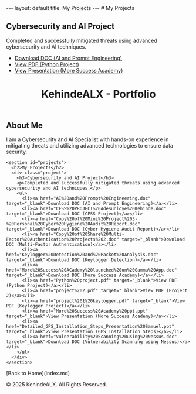 <!DOCTYPE html>
<html lang="en">
  ---
layout: default
title: My Projects
---
# My Projects

## Cybersecurity and AI Project
Completed and successfully mitigated threats using advanced cybersecurity and AI techniques.

- [Download DOC (AI and Prompt Engineering)](AI%20and%20Prompt%20Engineering.doc)
- [View PDF (Python Project)](Python%20project.pdf)
- [View Presentation (More Success Academy)](More%20Success%20Academy%20ppt.ppt)
  
<head>
  <meta charset="UTF-8">
  <meta name="viewport" content="width=device-width, initial-scale=1.0">
  <title>KehindeALX - Portfolio</title>
  <link rel="stylesheet" href="style.css">
</head>
<body>
  <header>
    <h1>KehindeALX - Portfolio</h1>
  </header>

  <main>
    <section id="about">
      <h2>About Me</h2>
      <p>I am a Cybersecurity and AI Specialist with hands-on experience in mitigating threats and utilizing advanced technologies to ensure data security.</p>
    </section>

    <section id="projects">
      <h2>My Projects</h2>
      <div class="project">
        <h3>Cybersecurity and AI Project</h3>
        <p>Completed and successfully mitigated threats using advanced cybersecurity and AI techniques.</p>
        <ul>
          <li><a href="AI%20and%20Prompt%20Engineering.doc" target="_blank">Download DOC (AI and Prompt Engineering)</a></li>
          <li><a href="CFSS%20PROJECT%20Adesunloye%20Kehinde.doc" target="_blank">Download DOC (CFSS Project)</a></li>
          <li><a href="Copy%20of%20Mini%20Project%203-%20Personal%20Cyber%20Hygiene%20Audit%20Report.doc" target="_blank">Download DOC (Cyber Hygiene Audit Report)</a></li>
          <li><a href="Copy%20of%20Share%20Multi-Factor%20Authentication%20Projects%202.doc" target="_blank">Download DOC (Multi-Factor Authentication)</a></li>
          <li><a href="Keylogger%20Detection%20and%20Packet%20Analysis.doc" target="_blank">Download DOC (Keylogger Detection)</a></li>
          <li><a href="More%20Success%20ACademy%20launched%20on%20Gamma%20App.doc" target="_blank">Download DOC (More Success Academy)</a></li>
          <li><a href="Python%20project.pdf" target="_blank">View PDF (Python Project)</a></li>
          <li><a href="project%202.pdf" target="_blank">View PDF (Project 2)</a></li>
          <li><a href="project%201%20keylogger.pdf" target="_blank">View PDF (Keylogger Project)</a></li>
          <li><a href="More%20Success%20Academy%20ppt.ppt" target="_blank">View Presentation (More Success Academy)</a></li>
          <li><a href="Detailed_GPS_Installation_Steps_Presentation%20Samuel.ppt" target="_blank">View Presentation (GPS Installation Steps)</a></li>
          <li><a href="Vulnerability%20Scanning%20using%20Nessus.doc" target="_blank">Download DOC (Vulnerability Scanning using Nessus)</a></li>
        </ul>
      </div>
    </section>
  </main>
[Back to Home](index.md)
  <footer>
    <p>&copy; 2025 KehindeALX. All Rights Reserved.</p>
  </footer>
</body>
</html>
